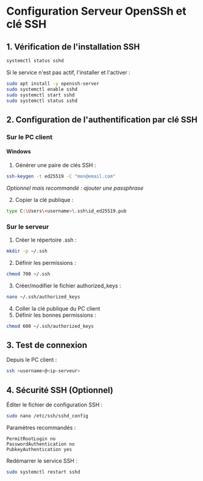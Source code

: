 # Configuration Serveur OpenSSh et clé SSH

## 1. Vérification de l'installation SSH

```bash
systemctl status sshd
```

Si le service n'est pas actif, l'installer et l'activer :

```bash
sudo apt install -y openssh-server
sudo systemctl enable sshd
sudo systemctl start sshd
sudo systemctl status sshd
```

## 2. Configuration de l'authentification par clé SSH

### Sur le PC client

#### Windows

1. Générer une paire de clés SSH :

```bash
ssh-keygen -t ed25519 -C "mon@email.com"
```

_Optionnel mais recommandé : ajouter une passphrase_

2. Copier la clé publique :

```bash
type C:\Users\<username>\.ssh\id_ed25519.pub
```

### Sur le serveur

1. Créer le répertoire .ssh :

```bash
mkdir -p ~/.ssh
```

2. Définir les permissions :

```bash
chmod 700 ~/.ssh
```

3. Créer/modifier le fichier authorized_keys :

```bash
nano ~/.ssh/authorized_keys
```

4. Coller la clé publique du PC client
5. Définir les bonnes permissions :

```bash
chmod 600 ~/.ssh/authorized_keys
```

## 3. Test de connexion

Depuis le PC client :

```bash
ssh <username>@<ip-serveur>
```

## 4. Sécurité SSH (Optionnel)

Éditer le fichier de configuration SSH :

```bash
sudo nano /etc/ssh/sshd_config
```

Paramètres recommandés :

```
PermitRootLogin no
PasswordAuthentication no
PubkeyAuthentication yes
```

Redémarrer le service SSH :

```bash
sudo systemctl restart sshd
```

